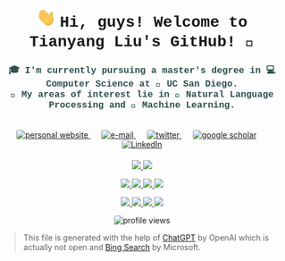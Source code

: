 <h1 align="center">
    <img src="assets/wave.gif" width="35px">
    <span style="font-family: 'Courier New', Courier, monospace;">
        Hi, guys! Welcome to Tianyang Liu's GitHub! 🍻
    </span>
</h1>

<h3 align="center" style="font-family: 'Courier New', Courier, monospace; color: #2F4F4F;">
    🎓 I'm currently pursuing a master's degree in 💻 Computer Science at 🏫 UC San Diego. <br>
    🔬 My areas of interest lie in 💬 Natural Language Processing and 🤖 Machine Learning. <br><br>
</h3>


<p align="center">
    <a href="https://leolty.github.io/" style="margin-right: 20px;">
        <img src="https://img.shields.io/badge/Personal_Website-FFC107?style=for-the-badge&logo=aiqfome&logoColor=black" alt="personal website" style="border-radius: 3px;">
    </a>
    <a href="mailto:til040@ucsd.edu" style="margin-right: 20px;">
        <img src="https://img.shields.io/badge/Email-EA4335?style=for-the-badge&logo=gmail&logoColor=white" alt="e-mail" style="border-radius: 3px;">
    </a>
    <a href="https://twitter.com/LtyLeoii22" style="margin-right: 20px;">
        <img src="https://img.shields.io/badge/Twitter-1DA1F2?style=for-the-badge&logo=twitter&logoColor=white" alt="twitter" style="border-radius: 3px;">
    </a>
    <a href="https://scholar.google.com/citations?user=rJAeYdwAAAAJ&hl=en" style="margin-right: 20px;">
        <img src="https://img.shields.io/badge/Google_Scholar-4285F4?style=for-the-badge&logo=google&logoColor=white" alt="google scholar" style="border-radius: 3px;">
    </a>
    <a href="https://www.linkedin.com/in/tianyangliu-whu-ucsd/">
        <img src="https://img.shields.io/badge/LinkedIn-0A66C2?style=for-the-badge&logo=linkedin&logoColor=white" alt="LinkedIn" style="border-radius: 3px;">
    </a>
</p>           

<p align="center" style="margin-top: 20px;">
    <a href="https://github.com/Leolty#gh-light-mode-only">
        <img src="http://github-profile-summary-cards-two.vercel.app/api/cards/profile-details?username=Leolty&hide_border=true&theme=flag_india&card_width=680" />
    </a>
    <a href="https://github.com/Leolty#gh-dark-mode-only">
        <img src="http://github-profile-summary-cards-two.vercel.app/api/cards/profile-details?username=Leolty&hide_border=true&theme=2077&card_width=680" />
    </a>
</p>

<p align="center">
    <a href="https://github.com/Leolty#gh-light-mode-only">
        <img src="http://github-profile-summary-cards-two.vercel.app/api/cards/productive-time?username=Leolty&theme=flag_india&utcOffset=-7&card_width=350" />
    </a>
    <a href="https://github.com/Leolty#gh-dark-mode-only">
        <img src="http://github-profile-summary-cards-two.vercel.app/api/cards/productive-time?username=Leolty&theme=2077&utcOffset=-7&card_width=350" />
    </a>
    <a href="https://github.com/Leolty#gh-light-mode-only">
        <img src="http://github-profile-summary-cards-two.vercel.app/api/cards/stats?username=Leolty&card_width=350&theme=flag_india" />
    </a>
    <a href="https://github.com/Leolty#gh-dark-mode-only">
        <img src="http://github-profile-summary-cards-two.vercel.app/api/cards/stats?username=Leolty&card_width=350&theme=2077" />
    </a>
</p>

<p align="center">
    <a href="https://github.com/Leolty#gh-light-mode-only">
        <img src="http://github-profile-summary-cards-two.vercel.app/api/cards/repos-per-language?username=Leolty&theme=flag_india&card_width=350" />
    </a>
    <a href="https://github.com/Leolty#gh-dark-mode-only">
        <img src="http://github-profile-summary-cards-two.vercel.app/api/cards/most-commit-language?username=Leolty&theme=2077&card_width=350" />
    </a>
    <a href="https://github.com/Leolty#gh-light-mode-only">
        <img src="http://github-profile-summary-cards-two.vercel.app/api/cards/most-commit-language?username=Leolty&theme=flag_india&card_width=350" />
    </a>
    <a href="https://github.com/Leolty#gh-dark-mode-only">
        <img src="http://github-profile-summary-cards-two.vercel.app/api/cards/repos-per-language?username=Leolty&theme=2077&card_width=350" />
    </a>
</p>

<p align="center"> 
    <img src="https://komarev.com/ghpvc/?username=Leolty&color=FD5E0F&style=for-the-badge" alt="profile views" style="border-radius: 3px;">
</p>

> This file is generated with the help of [ChatGPT](https://chat.openai.com/) by OpenAI which is actually not open and [Bing Search](https://www.bing.com/#!) by Microsoft.
